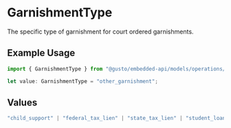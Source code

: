 # GarnishmentType

The specific type of garnishment for court ordered garnishments.

## Example Usage

```typescript
import { GarnishmentType } from "@gusto/embedded-api/models/operations/postv1employeesemployeeidgarnishments.js";

let value: GarnishmentType = "other_garnishment";
```

## Values

```typescript
"child_support" | "federal_tax_lien" | "state_tax_lien" | "student_loan" | "creditor_garnishment" | "federal_loan" | "other_garnishment"
```